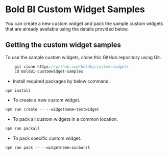 # Bold BI Custom Widget Samples 

You can create a new custom widget and pack the sample custom widgets that are already available using the details provided below.

## Getting the custom widget samples

To use the sample custom widgets, clone this GitHub repository using Git.

```csharp
    git clone https://github.com/boldbi/custom-widgets
    cd BoldBI-customwidget-Samples
```

* Install required packages by below command. 

```csharp
npm install
```

* To create a new custom widget.

```csharp
npm run create -- --widgetname=testwidget
```

* To pack all custom widgets in a common location.

```csharp
npm run packall
```

* To pack specific custom widget.

```csharp
npm run pack -- --widgetname=sunburst
```